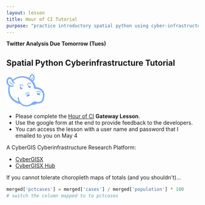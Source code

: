 ```yaml
---
layout: lesson
title: Hour of CI Tutorial
purpose: "practice introductory spatial python using cyber-infrastructure"
---
```


**Twitter Analysis Due Tomorrow (Tues)**

## Spatial Python Cyberinfrastructure Tutorial

<img src="assets/hourofCI.png" width=100>

- Please complete the [Hour of CI](https://www.hourofci.org/) **Gateway Lesson**.
- Use the google form at the end to provide feedback to the developers.
- You can access the lesson with a user name and password that I emailed to you on May 4

A CyberGIS Cyberinfrastructure Research Platform:
- [CyberGISX](https://cybergis.illinois.edu/)
- [CyberGISX Hub](https://cybergisx.cigi.illinois.edu/hub/login)

If you cannot tolerate choropleth maps of totals (and you shouldn't)...

```python
merged['pctcases'] = merged['cases'] / merged['population'] * 100
# switch the column mapped to to pctcases
```

